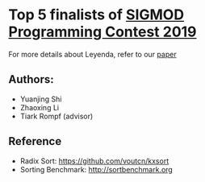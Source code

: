 # Top 5 finalists of [SIGMOD Programming Contest 2019](https://twitter.com/sig2019contest)

For more details about Leyenda, refer to our [paper](/paper/leyenda.pdf)

## Authors:
+ Yuanjing Shi
+ Zhaoxing Li
+ Tiark Rompf (advisor)

## Reference
- Radix Sort: https://github.com/voutcn/kxsort
- Sorting Benchmark: http://sortbenchmark.org

